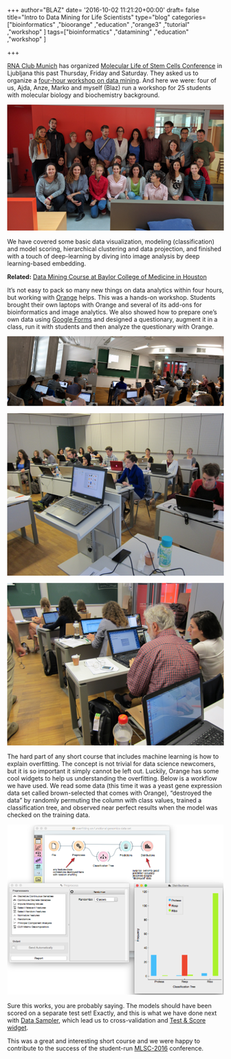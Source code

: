 +++
author="BLAZ"
date= '2016-10-02 11:21:20+00:00'
draft= false
title="Intro to Data Mining for Life Scientists"
type="blog"
categories=["bioinformatics" ,"bioorange" ,"education" ,"orange3" ,"tutorial" ,"workshop"  ]
tags=["bioinformatics" ,"datamining" ,"education" ,"workshop" ]

+++

[RNA Club Munich](http://www.helmholtz-muenchen.de/rna-club/index.html) has organized [Molecular Life of Stem Cells Conference](https://www.stemcells2016.org) in Ljubljana this past Thursday, Friday and Saturday. They asked us to organize a [four-hour workshop on data mining](https://www.stemcells2016.org/program/workshops/2-introduction-to-data-mining/index.html). And here we were: four of us, Ajda, Anze, Marko and myself (Blaz) run a workshop for 25 students with molecular biology and biochemistry background.

[![](/images/2016/10/IMG_20160929_133840.jpg)
](http://blog.biolab.si/wp-content/uploads/2016/10/IMG_20160929_133840.jpg)

We have covered some basic data visualization, modeling (classification) and model scoring, hierarchical clustering and data projection, and finished with a touch of deep-learning by diving into image analysis by deep learning-based embedding.


**Related:** [Data Mining Course at Baylor College of Medicine in Houston](http://blog.biolab.si/2016/09/15/data-mining-in-houston-2/)


It’s not easy to pack so many new things on data analytics within four hours, but working with [Orange](http://orange.biolab.si) helps. This was a hands-on workshop. Students brought their own laptops with Orange and several of its add-ons for bioinformatics and image analytics. We also showed how to prepare one’s own data using [Google Forms](https://www.google.com/forms/about/) and designed a questionary, augment it in a class, run it with students and then analyze the questionary with Orange.

[![](/images/2016/10/PANO_20160929_113352.jpg)
](http://blog.biolab.si/wp-content/uploads/2016/10/PANO_20160929_113352.jpg)

[![](/images/2016/10/IMG_0355.jpg)
](http://blog.biolab.si/wp-content/uploads/2016/10/IMG_0355.jpg)

[![](/images/2016/10/IMG_0353.jpg)
](http://blog.biolab.si/wp-content/uploads/2016/10/IMG_0353.jpg)

The hard part of any short course that includes machine learning is how to explain overfitting. The concept is not trivial for data science newcomers, but it is so important it simply cannot be left out. Luckily, Orange has some cool widgets to help us understanding the overfitting. Below is a workflow we have used. We read some data (this time it was a yeast gene expression data set called brown-selected that comes with Orange), “destroyed the data” by randomly permuting the column with class values, trained a classification tree, and observed near perfect results when the model was checked on the training data.

[![](/images/2016/10/yeast-overfitting-distributions.png)
](http://blog.biolab.si/wp-content/uploads/2016/10/yeast-overfitting-distributions.png)

Sure this works, you are probably saying. The models should have been scored on a separate test set! Exactly, and this is what we have done next with [Data Sampler](http://docs.orange.biolab.si/3/visual-programming/widgets/data/datasampler.html), which lead us to cross-validation and [Test & Score widget](http://docs.orange.biolab.si/3/visual-programming/widgets/evaluation/testlearners.html).

This was a great and interesting short course and we were happy to contribute to the success of the student-run [MLSC-2016](https://www.stemcells2016.org) conference.

